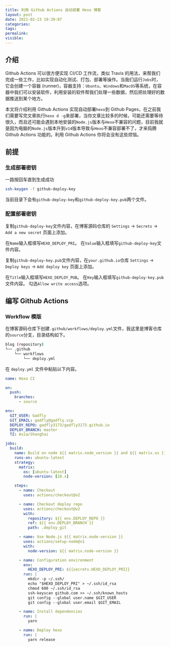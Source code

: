 ```yaml
---
title: 利用 Github Actions 自动部署 Hexo 博客
layout: post
date: 2021-02-23 19:39:07
categories:
tags:
permalink:
visible:
---
```

## 介绍
Github Actions 可以很方便实现 CI/CD 工作流，类似 Travis 的用法，来帮我们完成一些工作，比如实现自动化测试、打包、部署等操作。当我们运行`Jobs`时，它会创建一个容器 (runner)，容器支持：`Ubuntu`、`Windows`和`MacOS`等系统，在容器中我们可以安装软件，利用安装的软件帮我们处理一些数据，然后把处理好的数据推送到某个地方。

本文将介绍利用 Github Actions 实现自动部署`hexo`到 Github Pages，在之前我们需要写完文章执行`hexo d -g`来部署，当你文章比较多的时候，可能还需要等待很久，而且还可能会遇到本地安装的`Node.js`版本与`Hexo`不兼容的问题，目前我就是因为电脑的`Node.js`版本升到`v14`版本导致与`Hexo`不兼容部署不了，才来捣腾 Github Actions 功能的。利用 Github Actions 你将会没有这些烦恼。

## 前提
### 生成部署密钥
一路按回车直到生成成功
```bash
ssh-keygen -f github-deploy-key
```
当前目录下会有`github-deploy-key`和`github-deploy-key.pub`两个文件。

### 配置部署密钥
复制`github-deploy-key`文件内容，在博客源码仓库的 `Settings` -> `Secrets` -> `Add a new secret` 页面上添加。

在`Name`输入框填写`HEXO_DEPLOY_PRI`。
在`Value`输入框填写`github-deploy-key`文件内容。

复制`github-deploy-key.pub`文件内容，在`your.github.io`仓库 `Settings` -> `Deploy keys` -> `Add deploy key` 页面上添加。

在`Title`输入框填写`HEXO_DEPLOY_PUB`。
在`Key`输入框填写`github-deploy-key.pub`文件内容。
勾选`Allow write access`选项。

## 编写 Github Actions
### Workflow 模版
在博客源码仓库下创建`.github/workflows/deploy.yml`文件，我这里是博客仓库的`source`分支，目录结构如下。
```bash
blog (repository)
└── .github
    └── workflows
        └── deploy.yml
```
在 `deploy.yml` 文件中粘贴以下内容。
```yaml
name: Hexo CI

on:
  push:
    branches:
      - source

env:
  GIT_USER: Gadfly
  GIT_EMAIL: gadfly@gadfly.vip
  DEPLOY_REPO: gadfly3173/gadfly3173.github.io
  DEPLOY_BRANCH: master
  TZ: Asia/Shanghai

jobs:
  build:
    name: Build on node ${{ matrix.node_version }} and ${{ matrix.os }}
    runs-on: ubuntu-latest
    strategy:
      matrix:
        os: [ubuntu-latest]
        node-version: [10.x]

    steps:
      - name: Checkout
        uses: actions/checkout@v2

      - name: Checkout deploy repo
        uses: actions/checkout@v2
        with:
          repository: ${{ env.DEPLOY_REPO }}
          ref: ${{ env.DEPLOY_BRANCH }}
          path: .deploy_git

      - name: Use Node.js ${{ matrix.node-version }}
        uses: actions/setup-node@v1
        with:
          node-version: ${{ matrix.node-version }}

      - name: Configuration environment
        env:
          HEXO_DEPLOY_PRI: ${{secrets.HEXO_DEPLOY_PRI}}
        run: |
          mkdir -p ~/.ssh/
          echo "$HEXO_DEPLOY_PRI" > ~/.ssh/id_rsa
          chmod 600 ~/.ssh/id_rsa
          ssh-keyscan github.com >> ~/.ssh/known_hosts
          git config --global user.name $GIT_USER
          git config --global user.email $GIT_EMAIL

      - name: Install dependencies
        run: |
          yarn

      - name: Deploy hexo
        run: |
          yarn release
```
